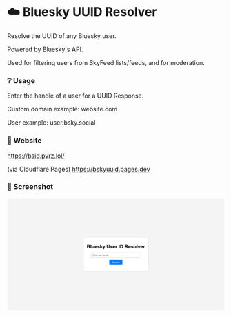 # ☁️ Bluesky UUID Resolver
Resolve the UUID of any Bluesky user.

Powered by Bluesky's API.

Used for filtering users from SkyFeed lists/feeds, and for moderation.

### ❔ Usage
Enter the handle of a user for a UUID Response.

Custom domain example: website.com

User example: user.bsky.social

### 🔗  Website 
https://bsid.pvrz.lol/

(via Cloudflare Pages) https://bskyuuid.pages.dev

### 📸 Screenshot

![App Screenshot](https://github.com/pvrzz/bskyuuid/blob/main/preview.png?raw=true)
